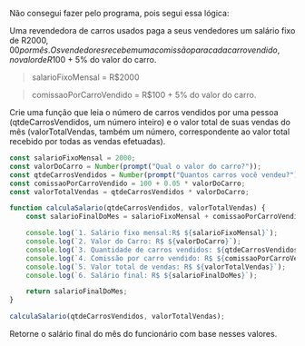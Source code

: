 Não consegui fazer pelo programa, pois segui essa lógica:

Uma revendedora de carros usados paga a seus vendedores um salário fixo de R$2000,00 por mês. Os vendedores recebem uma comissão para cada carro vendido, no valor de R$100 + 5% do valor do carro.

>salarioFixoMensal = R$2000

>comissaoPorCarroVendido = R$100 + 5% do valor do carro.

Crie uma função que leia o número de carros vendidos por uma pessoa (qtdeCarrosVendidos, um número inteiro) e o valor total de suas vendas do mês (valorTotalVendas, também um número, correspondente ao valor total recebido por todas as vendas efetuadas). 

```javascript  
const salarioFixoMensal = 2000;
const valorDoCarro = Number(prompt("Qual o valor do carro?"));
const qtdeCarrosVendidos = Number(prompt("Quantos carros você vendeu?"));
const comissaoPorCarroVendido = 100 + 0.05 * valorDoCarro;
const valorTotalVendas = qtdeCarrosVendidos * valorDoCarro;

function calculaSalario(qtdeCarrosVendidos, valorTotalVendas) {
    const salarioFinalDoMes = salarioFixoMensal + comissaoPorCarroVendido;

    console.log(`1. Salário fixo mensal:R$ ${salarioFixoMensal}`);
    console.log(`2. Valor do Carro: R$ ${valorDoCarro}`);
    console.log(`3. Quantidade de carros vendidos: ${qtdeCarrosVendidos}`);
    console.log(`4. Comissão por carro vendido: R$ ${comissaoPorCarroVendido}`);
    console.log(`5. Valor total de vendas: R$ ${valorTotalVendas}`);
    console.log(`6. Salário final: R$ ${salarioFinalDoMes}`);

    return salarioFinalDoMes;
}

calculaSalario(qtdeCarrosVendidos, valorTotalVendas);
```

Retorne o salário final do mês do funcionário com base nesses valores.
